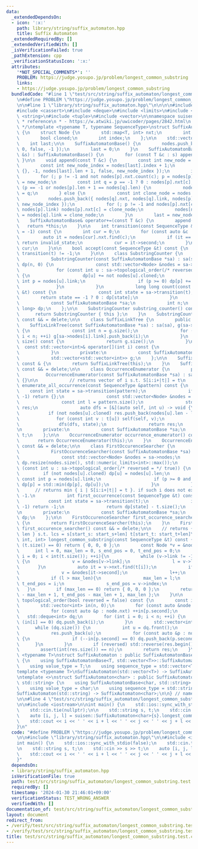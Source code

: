 ```yaml
---
data:
  _extendedDependsOn:
  - icon: ':x:'
    path: library/string/suffix_automaton.hpp
    title: Suffix Automaton
  _extendedRequiredBy: []
  _extendedVerifiedWith: []
  _isVerificationFailed: true
  _pathExtension: cpp
  _verificationStatusIcon: ':x:'
  attributes:
    '*NOT_SPECIAL_COMMENTS*': ''
    PROBLEM: https://judge.yosupo.jp/problem/longest_common_substring
    links:
    - https://judge.yosupo.jp/problem/longest_common_substring
  bundledCode: "#line 1 \"test/src/string/suffix_automaton/longest_common_substring.test.cpp\"\
    \n#define PROBLEM \"https://judge.yosupo.jp/problem/longest_common_substring\"\
    \n\n#line 1 \"library/string/suffix_automaton.hpp\"\n\n\n\n#include <algorithm>\n\
    #include <cassert>\n#include <deque>\n#include <limits>\n#include <map>\n#include\
    \ <string>\n#include <tuple>\n#include <vector>\n\nnamespace suisen {\n\n/**\n\
    \ * reference\n * - https://w.atwiki.jp/uwicoder/pages/2842.html\n * - https://cp-algorithms.com/string/suffix-automaton.html\n\
    \ */\ntemplate <typename T, typename SequenceType>\nstruct SuffixAutomatonBase\
    \ {\n    struct Node {\n        std::map<T, int> nxt;\n        int link, len;\n\
    \        bool cloned;\n        int index;\n    };\n\n    std::vector<Node> nodes;\n\
    \    int last;\n\n    SuffixAutomatonBase() {\n        nodes.push_back({ {}, -1,\
    \ 0, false, -1 });\n        last = 0;\n    }\n    SuffixAutomatonBase(const SequenceType\
    \ &s) : SuffixAutomatonBase() {\n        for (const T &c : s) append(c);\n   \
    \ }\n\n    void append(const T &c) {\n        const int new_node = nodes.size();\n\
    \        const int new_node_index = nodes[last].index + 1;\n        nodes.push_back({\
    \ {}, -1, nodes[last].len + 1, false, new_node_index });\n        int p = last;\n\
    \        for (; p != -1 and not nodes[p].nxt.count(c); p = nodes[p].link) nodes[p].nxt[c]\
    \ = new_node;\n        const int q = p == -1 ? 0 : nodes[p].nxt[c];\n        if\
    \ (p == -1 or nodes[p].len + 1 == nodes[q].len) {\n            nodes[new_node].link\
    \ = q;\n        } else {\n            const int clone_node = nodes.size();\n \
    \           nodes.push_back({ nodes[q].nxt, nodes[q].link, nodes[p].len + 1, true,\
    \ new_node_index });\n            for (; p != -1 and nodes[p].nxt[c] == q; p =\
    \ nodes[p].link) nodes[p].nxt[c] = clone_node;\n            nodes[new_node].link\
    \ = nodes[q].link = clone_node;\n        }\n        last = new_node;\n    }\n\
    \    SuffixAutomatonBase& operator+=(const T &c) {\n        append(c);\n     \
    \   return *this;\n    }\n\n    int transition(const SequenceType &t, int invalid_state\
    \ = -1) const {\n        int cur = 0;\n        for (const auto &c : t) {\n   \
    \         auto it = nodes[cur].nxt.find(c);\n            if (it == nodes[cur].nxt.end())\
    \ return invalid_state;\n            cur = it->second;\n        }\n        return\
    \ cur;\n    }\n\n    bool accept(const SequenceType &t) const {\n        return\
    \ transition(t) != -1;\n    }\n\n    class SubstringCounter {\n        public:\n\
    \            SubstringCounter(const SuffixAutomatonBase *sa) : sa(sa), n(sa->nodes.size()),\
    \ dp(n, 0) {\n                const std::vector<Node> &nodes = sa->nodes;\n  \
    \              for (const int u : sa->topological_order(/* reversed = */ true))\
    \ {\n                    dp[u] += not nodes[u].cloned;\n                    const\
    \ int p = nodes[u].link;\n                    if (p >= 0) dp[p] += dp[u];\n  \
    \              }\n            }\n            long long count(const SequenceType\
    \ &t) const {\n                const int state = sa->transition(t);\n        \
    \        return state == -1 ? 0 : dp[state];\n            }\n        private:\n\
    \            const SuffixAutomatonBase *sa;\n            int n;\n            std::vector<long\
    \ long> dp;\n    };\n\n    SubstringCounter substring_counter() const & {\n  \
    \      return SubstringCounter { this };\n    }\n    SubstringCounter substring_counter()\
    \ const && = delete;\n\n    class SuffixLinkTree {\n        public:\n        \
    \    SuffixLinkTree(const SuffixAutomatonBase *sa) : sa(sa), g(sa->nodes.size())\
    \ {\n                const int n = g.size();\n                for (int i = 1;\
    \ i < n; ++i) g[sa->nodes[i].link].push_back(i);\n            }\n            int\
    \ size() const {\n                return g.size();\n            }\n          \
    \  const std::vector<int>& operator[](int i) const {\n                return g[i];\n\
    \            }\n        private:\n            const SuffixAutomatonBase *sa;\n\
    \            std::vector<std::vector<int>> g;\n    };\n\n    SuffixLinkTree suffix_link_tree()\
    \ const & {\n        return SuffixLinkTree(this);\n    }\n    SuffixLinkTree suffix_link_tree()\
    \ const && = delete;\n\n    class OccurrenceEnumerator {\n        public:\n  \
    \          OccurrenceEnumerator(const SuffixAutomatonBase *sa) : sa(sa), t(sa->suffix_link_tree())\
    \ {}\n\n            // returns vector of i s.t. S[i:i+|t|] = t\n            std::vector<int>\
    \ enumerate_all_occurrence(const SequenceType &pattern) const {\n            \
    \    const int state = sa->transition(pattern);\n                if (state ==\
    \ -1) return {};\n                const std::vector<Node> &nodes = sa->nodes;\n\
    \                const int l = pattern.size();\n                std::vector<int>\
    \ res;\n                auto dfs = [&](auto self, int u) -> void {\n         \
    \           if (not nodes[u].cloned) res.push_back(nodes[u].len - l);\n      \
    \              for (const int v : t[u]) self(self, v);\n                };\n \
    \               dfs(dfs, state);\n                return res;\n            }\n\
    \n        private:\n            const SuffixAutomatonBase *sa;\n            SuffixLinkTree\
    \ t;\n    };\n\n    OccurrenceEnumerator occurrence_enumerator() const & {\n \
    \       return OccurrenceEnumerator(this);\n    }\n    OccurrenceEnumerator occurrence_enumerator()\
    \ const && = delete;\n\n    class FirstOccurenceSearcher {\n        public:\n\
    \            FirstOccurenceSearcher(const SuffixAutomatonBase *sa) : sa(sa) {\n\
    \                const std::vector<Node> &nodes = sa->nodes;\n               \
    \ dp.resize(nodes.size(), std::numeric_limits<int>::max());\n                for\
    \ (const int u : sa->topological_order(/* reversed = */ true)) {\n           \
    \         if (not nodes[u].cloned) dp[u] = nodes[u].len;\n                   \
    \ const int p = nodes[u].link;\n                    if (p >= 0 and nodes[p].cloned)\
    \ dp[p] = std::min(dp[p], dp[u]);\n                }\n            }\n\n      \
    \      // returns min { i | S[i:i+|t|] = t }. if such i does not exist, returns\
    \ -1.\n            int first_occurrence(const SequenceType &t) const {\n     \
    \           const int state = sa->transition(t);\n                if (state ==\
    \ -1) return -1;\n                return dp[state] - t.size();\n            }\n\
    \n        private:\n            const SuffixAutomatonBase *sa;\n            std::vector<int>\
    \ dp;\n    };\n\n    FirstOccurenceSearcher first_occurence_searcher() const &\
    \ {\n        return FirstOccurenceSearcher(this);\n    }\n    FirstOccurenceSearcher\
    \ first_occurence_searcher() const && = delete;\n\n    // returns { start_s, start_t,\
    \ len } s.t. lcs = s[start_s: start_s+len] t[start_t: start_t+len]\n    std::tuple<int,\
    \ int, int> longest_common_substring(const SequenceType &t) const {\n        if\
    \ (t.size() == 0) return { 0, 0, 0 };\n        const Node *v = &nodes[0];\n  \
    \      int l = 0, max_len = 0, s_end_pos = 0, t_end_pos = 0;\n        for (int\
    \ i = 0; i < int(t.size()); ++i){\n            while (v->link != -1 and not v->nxt.count(t[i]))\
    \ {\n                v = &nodes[v->link];\n                l = v->len;\n     \
    \       }\n            auto it = v->nxt.find(t[i]);\n            if (it != v->nxt.end()){\n\
    \                v = &nodes[it->second];\n                l++;\n            }\n\
    \            if (l > max_len){\n                max_len = l;\n               \
    \ t_end_pos = i;\n                s_end_pos = v->index;\n            }\n     \
    \   }\n        if (max_len == 0) return { 0, 0, 0 };\n        return { s_end_pos\
    \ - max_len + 1, t_end_pos - max_len + 1, max_len };\n    }\n\n    std::vector<int>\
    \ topological_order(bool reversed = false) const {\n        const int n = nodes.size();\n\
    \        std::vector<int> in(n, 0);\n        for (const auto &node : nodes) {\n\
    \            for (const auto &p : node.nxt) ++in[p.second];\n        }\n     \
    \   std::deque<int> dq;\n        for (int i = 0; i < n; ++i) {\n            if\
    \ (in[i] == 0) dq.push_back(i);\n        }\n        std::vector<int> res;\n  \
    \      while (dq.size()) {\n            int u = dq.front();\n            dq.pop_front();\n\
    \            res.push_back(u);\n            for (const auto &p : nodes[u].nxt)\
    \ {\n                if (--in[p.second] == 0) dq.push_back(p.second);\n      \
    \      }\n        }\n        if (reversed) std::reverse(res.begin(), res.end());\n\
    \        assert(int(res.size()) == n);\n        return res;\n    }\n};\n\ntemplate\
    \ <typename T>\nstruct SuffixAutomaton : public SuffixAutomatonBase<T, std::vector<T>>\
    \ {\n    using SuffixAutomatonBase<T, std::vector<T>>::SuffixAutomatonBase;\n\
    \    using value_type = T;\n    using sequence_type = std::vector<T>;\n};\n\n\
    template <typename T>\nSuffixAutomaton(std::vector<T>) -> SuffixAutomaton<T>;\n\
    \ntemplate <>\nstruct SuffixAutomaton<char> : public SuffixAutomatonBase<char,\
    \ std::string> {\n    using SuffixAutomatonBase<char, std::string>::SuffixAutomatonBase;\n\
    \    using value_type = char;\n    using sequence_type = std::string;\n};\n\n\
    SuffixAutomaton(std::string) -> SuffixAutomaton<char>;\n\n} // namespace suisen\n\
    \n\n#line 4 \"test/src/string/suffix_automaton/longest_common_substring.test.cpp\"\
    \n\n#include <iostream>\n\nint main() {\n    std::ios::sync_with_stdio(false);\n\
    \    std::cin.tie(nullptr);\n\n    std::string s, t;\n    std::cin >> s >> t;\n\
    \    auto [i, j, l] = suisen::SuffixAutomaton<char>{s}.longest_common_substring(t);\n\
    \    std::cout << i << ' ' << i + l << ' ' << j << ' ' << j + l << std::endl;\n\
    }\n"
  code: "#define PROBLEM \"https://judge.yosupo.jp/problem/longest_common_substring\"\
    \n\n#include \"library/string/suffix_automaton.hpp\"\n\n#include <iostream>\n\n\
    int main() {\n    std::ios::sync_with_stdio(false);\n    std::cin.tie(nullptr);\n\
    \n    std::string s, t;\n    std::cin >> s >> t;\n    auto [i, j, l] = suisen::SuffixAutomaton<char>{s}.longest_common_substring(t);\n\
    \    std::cout << i << ' ' << i + l << ' ' << j << ' ' << j + l << std::endl;\n\
    }"
  dependsOn:
  - library/string/suffix_automaton.hpp
  isVerificationFile: true
  path: test/src/string/suffix_automaton/longest_common_substring.test.cpp
  requiredBy: []
  timestamp: '2024-01-30 21:46:01+09:00'
  verificationStatus: TEST_WRONG_ANSWER
  verifiedWith: []
documentation_of: test/src/string/suffix_automaton/longest_common_substring.test.cpp
layout: document
redirect_from:
- /verify/test/src/string/suffix_automaton/longest_common_substring.test.cpp
- /verify/test/src/string/suffix_automaton/longest_common_substring.test.cpp.html
title: test/src/string/suffix_automaton/longest_common_substring.test.cpp
---
```

